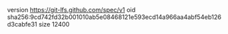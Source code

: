 version https://git-lfs.github.com/spec/v1
oid sha256:9cd742fd32b001010ab5e08468121e593ecd14a966aa4abf54eb126d3cabfe31
size 12400
